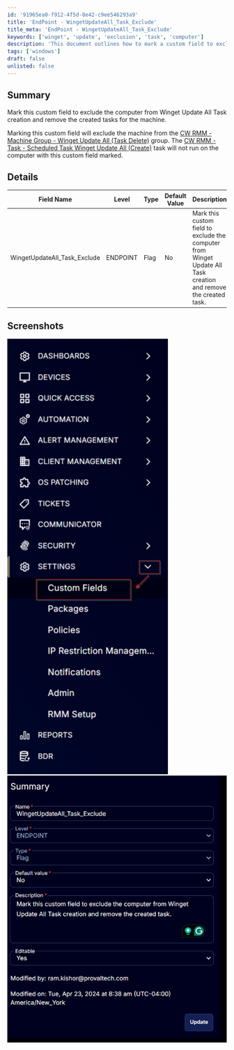 ```yaml
---
id: '91965ea0-f912-4f5d-8e42-c9ee546293a9'
title: 'EndPoint - WingetUpdateAll_Task_Exclude'
title_meta: 'EndPoint - WingetUpdateAll_Task_Exclude'
keywords: ['winget', 'update', 'exclusion', 'task', 'computer']
description: 'This document outlines how to mark a custom field to exclude a computer from the Winget Update All Task creation in ConnectWise RMM. It provides details on the specific field, its properties, and how to manage tasks related to Winget updates for machines.'
tags: ['windows']
draft: false
unlisted: false
---
```


## Summary

Mark this custom field to exclude the computer from Winget Update All Task creation and remove the created tasks for the machine.

Marking this custom field will exclude the machine from the [CW RMM - Machine Group - Winget Update All (Task Delete)](<../groups/Winget Update All (Task Delete).md>) group. The [CW RMM - Task - Scheduled Task Winget Update All (Create)](<../tasks/Scheduled Task Winget Update All (Create).md>) task will not run on the computer with this custom field marked.

## Details

| Field Name                        | Level    | Type | Default Value | Description                                                                 | Editable |
|-----------------------------------|----------|------|---------------|-----------------------------------------------------------------------------|----------|
| WingetUpdateAll_Task_Exclude      | ENDPOINT | Flag | No            | Mark this custom field to exclude the computer from Winget Update All Task creation and remove the created task. | Yes      |

## Screenshots

![Screenshot 1](../../../static/img/EndPoint---WingetUpdateAll_Task_Exclude/image_1.png) 
![Screenshot 2](../../../static/img/EndPoint---WingetUpdateAll_Task_Exclude/image_2.png)



